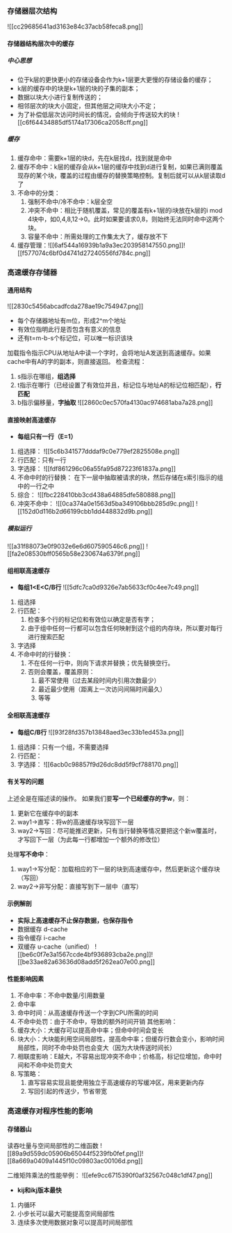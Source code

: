 ### 存储器层次结构
![[cc29685641ad3163e84c37acb58feca8.png]]

#### 存储器结构层次中的缓存
##### 中心思想
- 位于k层的更快更小的存储设备会作为k+1层更大更慢的存储设备的缓存；
- k层的缓存中的块是k+1层的块的子集的副本；
- 数据以块大小进行复制传送的；
- 相邻层次的块大小固定，但其他层之间块大小不定；
- 为了补偿低层次访问时间长的情况，会倾向于传送较大的块
![[c6f64434885df5174a17306ca2058cff.png]]

##### 缓存
1. 缓存命中：需要k+1层的块d，先在k层找d，找到就是命中
2. 缓存不命中：k层的缓存会从k+1层的缓存中找到d进行复制，如果已满则覆盖现存的某个块，覆盖的过程由缓存的替换策略控制。复制后就可以从k层读取d了
3. 不命中的分类：
	1. 强制不命中/冷不命中：k层全空
	2. 冲突不命中：相比于随机覆盖，常见的覆盖有k+1层的i块放在k层的i mod 4块中，如0,4,8,12->0。此时如果要请求0,8，则始终无法同时命中这两个块。
	3. 容量不命中：所需处理的工作集太大了，缓存放不下
4. 缓存管理：![[6af544a16939b1a9a3ec203958147550.png]]![[f577074c6bf0d4741d27240556fd784c.png]]

### 高速缓存存储器
#### 通用结构
![[2830c5456abcadfcda278ae19c754947.png]]
- 每个存储器地址有m位，形成2^m个地址
- 有效位指明此行是否包含有意义的信息
- 还有t=m-b-s个标记位，可以唯一标识该块

加载指令指示CPU从地址A中读一个字时，会将地址A发送到高速缓存。如果cache中有A的字的副本，则直接返回。
检查流程：
1. s指示在哪组，**组选择**
2. t指示在哪行（已经设置了有效位并且，标记位与地址A的标记位相匹配），**行匹配**
3. b指示偏移量，**字抽取**
![[2860c0ec570fa4130ac974681aba7a28.png]]
#### 直接映射高速缓存
- **每组只有一行（E=1）**
1. 组选择：
	![[5c6b341577dddaf9c0e779ef2825508e.png]]
2. 行匹配：只有一行
3. 字选择：
	![[fdf861296c06a55fa95d87223f61837a.png]]
4. 不命中时的行替换：
	在下一层中抽取被请求的块，然后存储在s索引指示的组中的一行之中
5. 综合：
	![[fbc228410bb3cd438a64885dfe580888.png]]
6. 冲突不命中：
	![[0ca374a0e1563d5ba349106bbb285d9c.png]]
	![[152d0d116b2d66199cbb1dd448832d9b.png]]
##### 模拟运行
![[a31f88073e0f9032e6e6d607590546c6.png]]
![[fa2e08530bff0565b58e230674a6379f.png]]


#### 组相联高速缓存
- **每组1<E<C/B行**
![[5dfc7ca0d9326e7ab5633cf0c4ee7c49.png]]

1. 组选择
2. 行匹配：
	1. 检查多个行的标记位和有效位以确定是否有字；
	2. 由于组中任何一行都可以包含任何映射到这个组的内存块，所以要对每行进行搜索匹配
3. 字选择
4. 不命中时的行替换：
	1. 不在任何一行中，则向下请求并替换；优先替换空行。
	2. 否则会覆盖，覆盖原则：
		1. 最不常使用（过去某段时间内引用次数最少）
		2. 最近最少使用（距离上一次访问间隔时间最久）
		3. 等等


#### 全相联高速缓存
- **每组C/B行**
![[93f28fd357b13848aed3ec33b1ed453a.png]]

1. 组选择：只有一个组，不需要选择
2. 行匹配：
3. 字选择：
	![[6acb0c98857f9d26dc8dd5f9cf788170.png]]

#### 有关写的问题
上述全是在描述读的操作。
如果我们要**写一个已经缓存的字w**，则：
1. 更新它在缓存中的副本
2. way1->直写：将w的高速缓存块写回下一层
3. way2->写回：尽可能推迟更新，只有当行替换等情况要把这个新w覆盖时，才写回下一层（为此每一行都增加一个额外的修改位）

处理**写不命中**：
1. way1->写分配：加载相应的下一层的块到高速缓存中，然后更新这个缓存块（写回）
2. way2->非写分配：直接写到下一层中（直写）

#### 示例解剖
- **实际上高速缓存不止保存数据，也保存指令**
- 数据缓存 d-cache
- 指令缓存 i-cache
- 双缓存 u-cache（unified）
![[be6c0f7e3a1567ccde4bf936893cba2e.png]]![[be33ae82a63636d08add5f262ea07e00.png]]

#### 性能影响因素
1. 不命中率：不命中数量/引用数量
2. 命中率
3. 命中时间：从高速缓存传送一个字到CPU所需的时间
4. 不命中处罚：由于不命中，导致的额外时间开销
其他影响：
1. 缓存大小：大缓存可以提高命中率；但命中时间会变长
2. 块大小：大块能利用空间局部性，提高命中率；但缓存行数会变小，影响时间局部性，同时不命中处罚也会变大（因为大块传送时间长）
3. 相联度影响：E越大，不容易出现冲突不命中；价格高，标记位增加，命中时间和不命中处罚变大
4. 写策略：
	1. 直写容易实现且能使用独立于高速缓存的写缓冲区，用来更新内存
	2. 写回引起的传送少，节省带宽

### 高速缓存对程序性能的影响

#### 存储器山
读吞吐量与空间局部性的二维函数
![[89a9d559dc05906b65044f5239fb0fef.png]]![[8a669a0409a1445f10c09803ac00106d.png]]

二维矩阵乘法的性能举例：
![[efe9cc6715390f0af32567c048c1df47.png]]
- **kij和ikj版本最快**

1. 内循环
2. 小步长可以最大可能提高空间局部性
3. 连续多次使用数据对象可以提高时间局部性